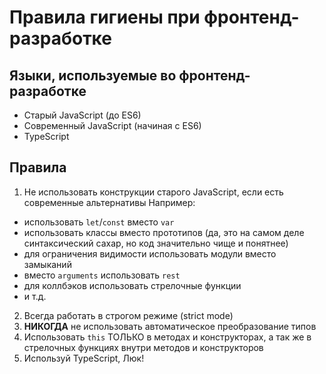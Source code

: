 # Правила гигиены при фронтенд-разработке

## Языки, используемые во фронтенд-разработке

+ Старый JavaScript (до ES6)
+ Современный JavaScript (начиная с ES6)
+ TypeScript

## Правила

1. Не использовать конструкции старого JavaScript, если есть современные альтернативы
Например:
+ использовать `let`/`const` вместо `var`
+ использовать классы вместо прототипов (да, это на самом деле синтаксический сахар, но код значительно чище и понятнее)
+ для ограничения видимости использовать модули вместо замыканий
+ вместо `arguments` использовать `rest`
+ для коллбэков использовать стрелочные функции
+ и т.д.

2. Всегда работать в строгом режиме (strict mode)
3. **НИКОГДА** не использовать автоматическое преобразование типов
4. Использовать `this` ТОЛЬКО в методах и конструкторах, а так же в стрелочных функциях внутри методов и конструкторов
5. Используй TypeScript, Люк!
